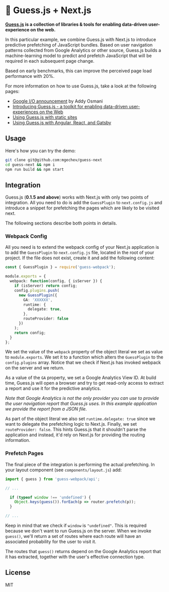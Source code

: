# 🔮 Guess.js + Next.js

**[Guess.js](https://github.com/guess-js/guess) is a collection of libraries & tools for enabling data-driven user-experience on the web.**

In this particular example, we combine Guess.js with Next.js to introduce predictive prefetching of JavaScript bundles. Based on user navigation patterns collected from Google Analytics or other source, Guess.js builds a machine-learning model to predict and prefetch JavaScript that will be required in each subsequent page change.

Based on early benchmarks, this can improve the perceived page load performance with 20%.

For more information on how to use Guess.js, take a look at the following pages:
* [Google I/O announcement](https://www.youtube.com/watch?time_continue=2093&v=Mv-l3-tJgGk) by Addy Osmani
* [Introducing Guess.js - a toolkit for enabling data-driven user-experiences on the Web](https://blog.mgechev.com/2018/05/09/introducing-guess-js-data-driven-user-experiences-web/)
* [Using Guess.js with static sites](https://github.com/guess-js/guess/tree/master/experiments/guess-static-sites)
* [Using Guess.js with Angular, React, and Gatsby](https://github.com/guess-js/guess/tree/master/packages/guess-webpack)

## Usage

Here's how you can try the demo:

```bash
git clone git@github.com:mgechev/guess-next
cd guess-next && npm i
npm run build && npm start
```

## Integration

Guess.js (**0.1.5 and above**) works with Next.js with only two points of integration. All you need to do is add the `GuessPlugin` to `next.config.js` and introduce a snippet for prefetching the pages which are likely to be visited next.

The following sections describe both points in details.

### Webpack Config

All you need is to extend the webpack config of your Next.js application is to add the `GuessPlugin` to `next.config.js` file, located in the root of your project. If the file does not exist, create it and add the following content:

```ts
const { GuessPlugin } = require('guess-webpack');

module.exports = {
  webpack: function(config, { isServer }) {
    if (isServer) return config;
    config.plugins.push(
      new GuessPlugin({
        GA: 'XXXXXX',
        runtime: {
          delegate: true,
        },
        routeProvider: false
      })
    );
    return config;
  }
};
```

We set the value of the `webpack` property of the object literal we set as value to `module.exports`. We set it to a function which alters the `GuessPlugin` to the `config.plugins` array. Notice that we check if Next.js has invoked webpack on the server and we return.

As a value of the `GA` property, we set a Google Analytics View ID. At build time, Guess.js will open a browser and try to get read-only access to extract a report and use it for the predictive analytics.

*Note that Google Analytics is not the only provider you can use to provide the user navigation report that Guess.js uses. In this example application we provide the report from a JSON file.*

As part of the object literal we also set `runtime.delegate: true` since we want to delegate the prefetching logic to Next.js. Finally, we set `routeProvider: false`. This hints Guess.js that it shouldn't parse the application and instead, it'd rely on Next.js for providing the routing information.

### Prefetch Pages

The final piece of the integration is performing the actual prefetching. In your layout component (see `components/layout.js`) add:

```ts
import { guess } from 'guess-webpack/api';

// ...

  if (typeof window !== 'undefined') {
    Object.keys(guess()).forEach(p => router.prefetch(p));
  }

// ...
```

Keep in mind that we check if `window` is `"undefined"`. This is required because we don't want to run Guess.js on the server. When we invoke `guess()`, we'll return a set of routes where each route will have an associated probability for the user to visit it.

The routes that `guess()` returns depend on the Google Analytics report that it has extracted, together with the user's effective connection type.

## License

MIT
